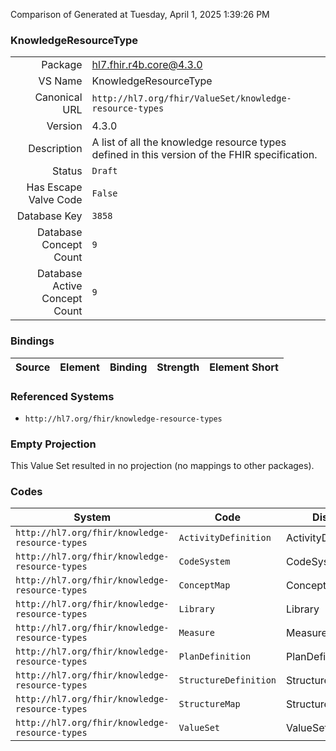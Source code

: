 Comparison of 
Generated at Tuesday, April 1, 2025 1:39:26 PM

### KnowledgeResourceType

|      |     |
| ---: | --- |
| Package | hl7.fhir.r4b.core@4.3.0 |
| VS Name | KnowledgeResourceType |
| Canonical URL | `http://hl7.org/fhir/ValueSet/knowledge-resource-types` |
| Version | 4.3.0 |
| Description | A list of all the knowledge resource types defined in this version of the FHIR specification. |
| Status | `Draft` |
| Has Escape Valve Code | `False` |
| Database Key | `3858` |
| Database Concept Count | `9` |
| Database Active Concept Count | `9` |
### Bindings

| Source | Element | Binding | Strength | Element Short |
| ------ | ------- | ------- | -------- | ------------- |

### Referenced Systems

* `http://hl7.org/fhir/knowledge-resource-types`
### Empty Projection

This Value Set resulted in no projection (no mappings to other packages).

### Codes

| System | Code | Display |
| ------ | ---- | ------- |
| `http://hl7.org/fhir/knowledge-resource-types` | `ActivityDefinition` | ActivityDefinition |
| `http://hl7.org/fhir/knowledge-resource-types` | `CodeSystem` | CodeSystem |
| `http://hl7.org/fhir/knowledge-resource-types` | `ConceptMap` | ConceptMap |
| `http://hl7.org/fhir/knowledge-resource-types` | `Library` | Library |
| `http://hl7.org/fhir/knowledge-resource-types` | `Measure` | Measure |
| `http://hl7.org/fhir/knowledge-resource-types` | `PlanDefinition` | PlanDefinition |
| `http://hl7.org/fhir/knowledge-resource-types` | `StructureDefinition` | StructureDefinition |
| `http://hl7.org/fhir/knowledge-resource-types` | `StructureMap` | StructureMap |
| `http://hl7.org/fhir/knowledge-resource-types` | `ValueSet` | ValueSet |
